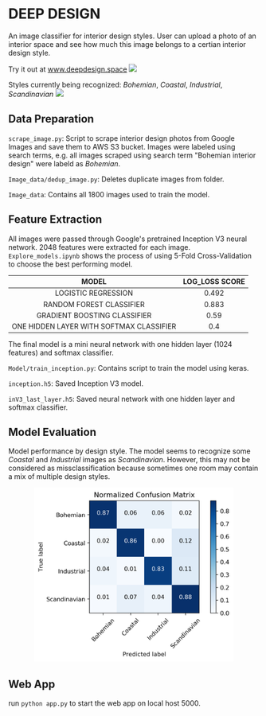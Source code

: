 # DEEP DESIGN  
An image classifier for interior design styles. User can upload a photo of an interior space and see how much this image belongs to a certian interior design style.

Try it out at www.deepdesign.space
![](images/webpage.png?)

Styles currently being recognized: *Bohemian*, *Coastal*, *Industrial*, *Scandinavian*
![](images/prediction_page.png?)

## Data Preparation
`scrape_image.py`: Script to scrape interior design photos from Google Images and save them to AWS S3 bucket. Images were labeled using search terms, e.g. all images scraped using search term "Bohemian interior design" were labeld as *Bohemian*.

`Image_data/dedup_image.py`: Deletes duplicate images from folder.

`Image_data`: Contains all 1800 images used to train the model.

## Feature Extraction
All images were passed through Google's pretrained Inception V3 neural network. 2048 features were extracted for each image.
`Explore_models.ipynb` shows the process of using 5-Fold Cross-Validation to choose the best performing model.

|                     MODEL                     | LOG_LOSS SCORE |
|:---------------------------------------------:|:--------------:|
|              LOGISTIC REGRESSION              |      0.492     |
|            RANDOM FOREST CLASSIFIER           |      0.883     |
|          GRADIENT BOOSTING CLASSIFIER         |      0.59      |
|   ONE HIDDEN LAYER WITH SOFTMAX CLASSIFIER    |       0.4      |

The final model is a mini neural network with one hidden layer (1024 features) and softmax classifier.

`Model/train_inception.py`: Contains script to train the model using keras.

`inception.h5`: Saved Inception V3 model.

`inV3_last_layer.h5`: Saved neural network with one hidden layer and softmax classifier.

## Model Evaluation
Model performance by design style. The model seems to recognize some *Coastal* and *Industrial* images as *Scandinavian*. However, this may not be considered as missclassification because sometimes one room may contain a mix of multiple design styles.
<p align="center">
  <img src="https://github.com/YichenQiu/deepdesign.space/blob/master/images/Normalized_confusion1.png" width="400" height="350">
</p>

## Web App
run `python app.py` to start the web app on local host 5000.
